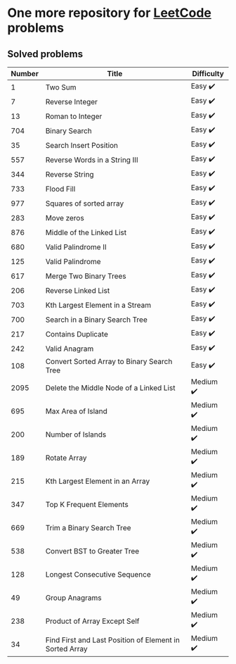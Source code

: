 # One more repository for [LeetCode](https://leetcode.com/) problems

## Solved problems

| Number | Title                                                   | Difficulty                |
|--------|---------------------------------------------------------|---------------------------|
| 1      | Two Sum                                                 | Easy :heavy_check_mark:   |
| 7      | Reverse Integer                                         | Easy :heavy_check_mark:   |
| 13     | Roman to Integer                                        | Easy :heavy_check_mark:   |
| 704    | Binary Search                                           | Easy :heavy_check_mark:   |
| 35     | Search Insert Position                                  | Easy :heavy_check_mark:   |
| 557    | Reverse Words in a String III                           | Easy :heavy_check_mark:   |
| 344    | Reverse String                                          | Easy :heavy_check_mark:   |
| 733    | Flood Fill                                              | Easy :heavy_check_mark:   |
| 977    | Squares of sorted array                                 | Easy :heavy_check_mark:   |
| 283    | Move zeros                                              | Easy :heavy_check_mark:   |
| 876    | Middle of the Linked List                               | Easy :heavy_check_mark:   |
| 680    | Valid Palindrome II                                     | Easy :heavy_check_mark:   |
| 125    | Valid Palindrome                                        | Easy :heavy_check_mark:   |
| 617    | Merge Two Binary Trees                                  | Easy :heavy_check_mark:   |
| 206    | Reverse Linked List                                     | Easy :heavy_check_mark:   |
| 703    | Kth Largest Element in a Stream                         | Easy :heavy_check_mark:   |
| 700    | Search in a Binary Search Tree                          | Easy :heavy_check_mark:   |
| 217    | Contains Duplicate                                      | Easy :heavy_check_mark:   |
| 242    | Valid Anagram                                           | Easy :heavy_check_mark:   |
| 108    | Convert Sorted Array to Binary Search Tree              | Easy :heavy_check_mark:   |
| 2095   | Delete the Middle Node of a Linked List                 | Medium :heavy_check_mark: |
| 695    | Max Area of Island                                      | Medium :heavy_check_mark: |
| 200    | Number of Islands                                       | Medium :heavy_check_mark: |
| 189    | Rotate Array                                            | Medium :heavy_check_mark: |
| 215    | Kth Largest Element in an Array                         | Medium :heavy_check_mark: |
| 347    | Top K Frequent Elements                                 | Medium :heavy_check_mark: |
| 669    | Trim a Binary Search Tree                               | Medium :heavy_check_mark: |
| 538    | Convert BST to Greater Tree                             | Medium :heavy_check_mark: |
| 128    | Longest Consecutive Sequence                            | Medium :heavy_check_mark: |
| 49     | Group Anagrams                                          | Medium :heavy_check_mark: |
| 238    | Product of Array Except Self                            | Medium :heavy_check_mark: |
| 34     | Find First and Last Position of Element in Sorted Array | Medium :heavy_check_mark: |